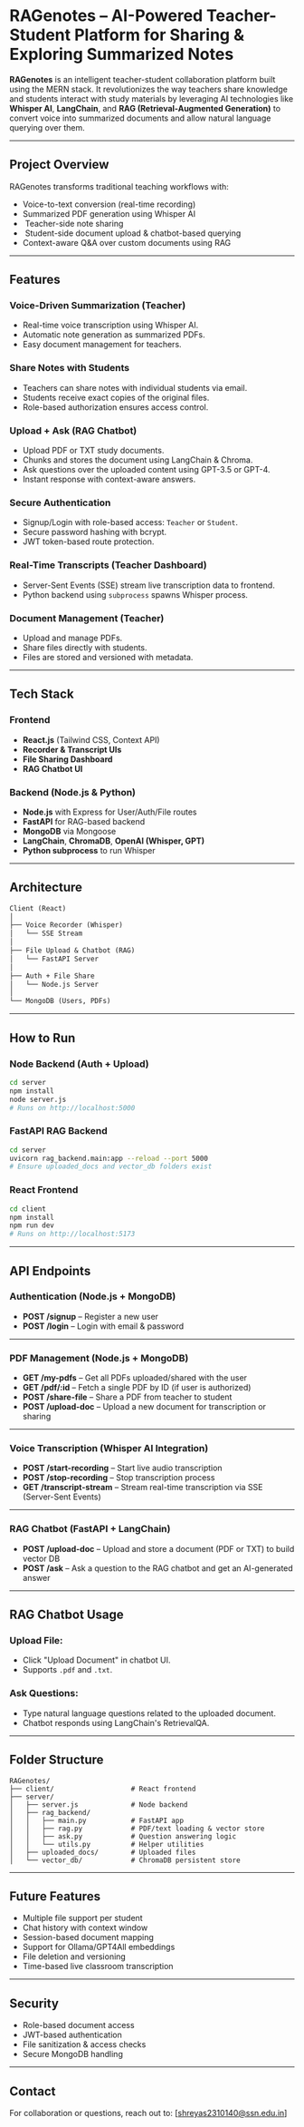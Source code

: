 
#  RAGenotes – AI-Powered Teacher-Student Platform for Sharing & Exploring Summarized Notes

**RAGenotes** is an intelligent teacher-student collaboration platform built using the MERN stack. It revolutionizes the way teachers share knowledge and students interact with study materials by leveraging AI technologies like **Whisper AI**, **LangChain**, and **RAG (Retrieval-Augmented Generation)** to convert voice into summarized documents and allow natural language querying over them.

---

##  Project Overview

RAGenotes transforms traditional teaching workflows with:
-  Voice-to-text conversion (real-time recording)
-  Summarized PDF generation using Whisper AI
- ‍ Teacher-side note sharing
- ‍ Student-side document upload & chatbot-based querying
-  Context-aware Q&A over custom documents using RAG

---

##  Features

###  Voice-Driven Summarization (Teacher)
- Real-time voice transcription using Whisper AI.
- Automatic note generation as summarized PDFs.
- Easy document management for teachers.

###  Share Notes with Students
- Teachers can share notes with individual students via email.
- Students receive exact copies of the original files.
- Role-based authorization ensures access control.

###  Upload + Ask (RAG Chatbot)
- Upload PDF or TXT study documents.
- Chunks and stores the document using LangChain & Chroma.
- Ask questions over the uploaded content using GPT-3.5 or GPT-4.
- Instant response with context-aware answers.

###  Secure Authentication
- Signup/Login with role-based access: `Teacher` or `Student`.
- Secure password hashing with bcrypt.
- JWT token-based route protection.

###  Real-Time Transcripts (Teacher Dashboard)
- Server-Sent Events (SSE) stream live transcription data to frontend.
- Python backend using `subprocess` spawns Whisper process.

###  Document Management (Teacher)
- Upload and manage PDFs.
- Share files directly with students.
- Files are stored and versioned with metadata.

---
##  Tech Stack

### Frontend
- **React.js** (Tailwind CSS, Context API)
- **Recorder & Transcript UIs**
- **File Sharing Dashboard**
- **RAG Chatbot UI**

### Backend (Node.js & Python)
- **Node.js** with Express for User/Auth/File routes
- **FastAPI** for RAG-based backend
- **MongoDB** via Mongoose
- **LangChain**, **ChromaDB**, **OpenAI (Whisper, GPT)**
- **Python subprocess** to run Whisper

---

##  Architecture

```txt
Client (React)
│
├── Voice Recorder (Whisper)
│   └── SSE Stream
│
├── File Upload & Chatbot (RAG)
│   └── FastAPI Server
│
├── Auth + File Share
│   └── Node.js Server
│
└── MongoDB (Users, PDFs)
````

---

##  How to Run

###  Node Backend (Auth + Upload)

```bash
cd server
npm install
node server.js
# Runs on http://localhost:5000
```

###  FastAPI RAG Backend

```bash
cd server
uvicorn rag_backend.main:app --reload --port 5000
# Ensure uploaded_docs and vector_db folders exist
```

###  React Frontend

```bash
cd client
npm install
npm run dev
# Runs on http://localhost:5173
```

---

##  API Endpoints

###  Authentication (Node.js + MongoDB)
- **POST /signup** – Register a new user
- **POST /login** – Login with email & password

---

###  PDF Management (Node.js + MongoDB)
- **GET /my-pdfs** – Get all PDFs uploaded/shared with the user
- **GET /pdf/:id** – Fetch a single PDF by ID (if user is authorized)
- **POST /share-file** – Share a PDF from teacher to student
- **POST /upload-doc** – Upload a new document for transcription or sharing

---

###  Voice Transcription (Whisper AI Integration)
- **POST /start-recording** – Start live audio transcription
- **POST /stop-recording** – Stop transcription process
- **GET /transcript-stream** – Stream real-time transcription via SSE (Server-Sent Events)

---

###  RAG Chatbot (FastAPI + LangChain)
- **POST /upload-doc** – Upload and store a document (PDF or TXT) to build vector DB
- **POST /ask** – Ask a question to the RAG chatbot and get an AI-generated answer

---

##  RAG Chatbot Usage

### Upload File:

* Click "Upload Document" in chatbot UI.
* Supports `.pdf` and `.txt`.

### Ask Questions:

* Type natural language questions related to the uploaded document.
* Chatbot responds using LangChain's RetrievalQA.

---

##  Folder Structure

```
RAGenotes/
├── client/                   # React frontend
├── server/
│   ├── server.js             # Node backend
│   ├── rag_backend/
│   │   ├── main.py           # FastAPI app
│   │   ├── rag.py            # PDF/text loading & vector store
│   │   ├── ask.py            # Question answering logic
│   │   └── utils.py          # Helper utilities
│   ├── uploaded_docs/        # Uploaded files
│   └── vector_db/            # ChromaDB persistent store
```

---

##  Future Features

* Multiple file support per student
* Chat history with context window
* Session-based document mapping
* Support for Ollama/GPT4All embeddings
* File deletion and versioning
* Time-based live classroom transcription

---

##  Security

* Role-based document access
* JWT-based authentication
* File sanitization & access checks
* Secure MongoDB handling

---

##  Contact

For collaboration or questions, reach out to:
 \[[shreyas2310140@ssn.edu.in](mailto:your-email@example.com)]

